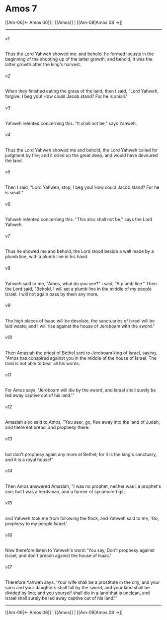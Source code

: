 # Amos 7

[[Am-06|← Amos 06]] | [[Amos]] | [[Am-08|Amos 08 →]]
***



###### v1 
Thus the Lord Yahweh showed me: and behold, he formed locusts in the beginning of the shooting up of the latter growth; and behold, it was the latter growth after the king's harvest. 

###### v2 
When they finished eating the grass of the land, then I said, "Lord Yahweh, forgive, I beg you! How could Jacob stand? For he is small." 

###### v3 
Yahweh relented concerning this. "It shall not be," says Yahweh. 

###### v4 
Thus the Lord Yahweh showed me and behold, the Lord Yahweh called for judgment by fire; and it dried up the great deep, and would have devoured the land. 

###### v5 
Then I said, "Lord Yahweh, stop, I beg you! How could Jacob stand? For he is small." 

###### v6 
Yahweh relented concerning this. "This also shall not be," says the Lord Yahweh. 

###### v7 
Thus he showed me and behold, the Lord stood beside a wall made by a plumb line, with a plumb line in his hand. 

###### v8 
Yahweh said to me, "Amos, what do you see?" I said, "A plumb line." Then the Lord said, "Behold, I will set a plumb line in the middle of my people Israel. I will not again pass by them any more. 

###### v9 
The high places of Isaac will be desolate, the sanctuaries of Israel will be laid waste; and I will rise against the house of Jeroboam with the sword." 

###### v10 
Then Amaziah the priest of Bethel sent to Jeroboam king of Israel, saying, "Amos has conspired against you in the middle of the house of Israel. The land is not able to bear all his words. 

###### v11 
For Amos says, 'Jeroboam will die by the sword, and Israel shall surely be led away captive out of his land.'" 

###### v12 
Amaziah also said to Amos, "You seer, go, flee away into the land of Judah, and there eat bread, and prophesy there: 

###### v13 
but don't prophesy again any more at Bethel; for it is the king's sanctuary, and it is a royal house!" 

###### v14 
Then Amos answered Amaziah, "I was no prophet, neither was I a prophet's son; but I was a herdsman, and a farmer of sycamore figs; 

###### v15 
and Yahweh took me from following the flock, and Yahweh said to me, 'Go, prophesy to my people Israel.' 

###### v16 
Now therefore listen to Yahweh's word: 'You say, Don't prophesy against Israel, and don't preach against the house of Isaac.' 

###### v17 
Therefore Yahweh says: 'Your wife shall be a prostitute in the city, and your sons and your daughters shall fall by the sword, and your land shall be divided by line; and you yourself shall die in a land that is unclean, and Israel shall surely be led away captive out of his land.'"

***
[[Am-06|← Amos 06]] | [[Amos]] | [[Am-08|Amos 08 →]]
